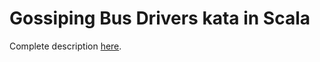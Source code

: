 # Gossiping Bus Drivers kata in Scala

Complete description [here](https://kata-log.rocks/gossiping-bus-drivers-kata).
